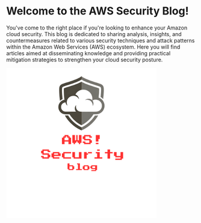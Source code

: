 # Welcome to the AWS Security Blog!
You've come to the right place if you're looking to enhance your Amazon cloud security. This blog is dedicated to sharing analysis, insights, and countermeasures related to various security techniques and attack patterns within the Amazon Web Services (AWS) ecosystem. Here you will find articles aimed at disseminating knowledge and providing practical mitigation strategies to strengthen your cloud security posture.

<div class="center-image">
  <img src="/assets/images/logo.png" width="400" height="400">
</div>
